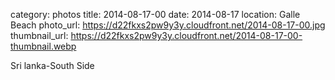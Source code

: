 category: photos 
title: 2014-08-17-00
date: 2014-08-17
location: Galle Beach
photo_url: https://d22fkxs2pw9y3y.cloudfront.net/2014-08-17-00.jpg
thumbnail_url: https://d22fkxs2pw9y3y.cloudfront.net/2014-08-17-00-thumbnail.webp

Sri lanka-South Side 